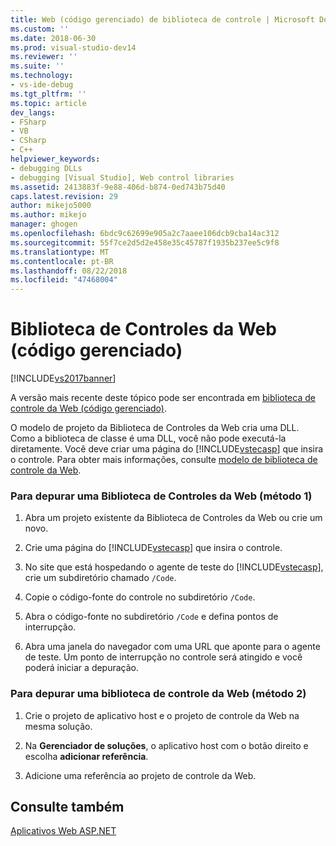 ```yaml
---
title: Web (código gerenciado) de biblioteca de controle | Microsoft Docs
ms.custom: ''
ms.date: 2018-06-30
ms.prod: visual-studio-dev14
ms.reviewer: ''
ms.suite: ''
ms.technology:
- vs-ide-debug
ms.tgt_pltfrm: ''
ms.topic: article
dev_langs:
- FSharp
- VB
- CSharp
- C++
helpviewer_keywords:
- debugging DLLs
- debugging [Visual Studio], Web control libraries
ms.assetid: 2413883f-9e88-406d-b874-0ed743b75d40
caps.latest.revision: 29
author: mikejo5000
ms.author: mikejo
manager: ghogen
ms.openlocfilehash: 6bdc9c62699e905a2c7aaee106dcb9cba14ac312
ms.sourcegitcommit: 55f7ce2d5d2e458e35c45787f1935b237ee5c9f8
ms.translationtype: MT
ms.contentlocale: pt-BR
ms.lasthandoff: 08/22/2018
ms.locfileid: "47468004"
---
```

# <a name="web-control-library-managed-code"></a>Biblioteca de Controles da Web (código gerenciado)
[!INCLUDE[vs2017banner](../includes/vs2017banner.md)]

A versão mais recente deste tópico pode ser encontrada em [biblioteca de controle da Web (código gerenciado)](https://docs.microsoft.com/visualstudio/debugger/web-control-library-managed-code).  
  
O modelo de projeto da Biblioteca de Controles da Web cria uma DLL. Como a biblioteca de classe é uma DLL, você não pode executá-la diretamente. Você deve criar uma página do [!INCLUDE[vstecasp](../includes/vstecasp-md.md)] que insira o controle. Para obter mais informações, consulte [modelo de biblioteca de controle da Web](http://msdn.microsoft.com/en-us/00666b07-71d2-4ace-a13c-cc130a3ce372).  
  
### <a name="to-debug-a-web-control-library-method-1"></a>Para depurar uma Biblioteca de Controles da Web (método 1)  
  
1.  Abra um projeto existente da Biblioteca de Controles da Web ou crie um novo.  
  
2.  Crie uma página do [!INCLUDE[vstecasp](../includes/vstecasp-md.md)] que insira o controle.  
  
3.  No site que está hospedando o agente de teste do [!INCLUDE[vstecasp](../includes/vstecasp-md.md)], crie um subdiretório chamado `/Code`.  
  
4.  Copie o código-fonte do controle no subdiretório `/Code`.  
  
5.  Abra o código-fonte no subdiretório `/Code` e defina pontos de interrupção.  
  
6.  Abra uma janela do navegador com uma URL que aponte para o agente de teste. Um ponto de interrupção no controle será atingido e você poderá iniciar a depuração.  
  
### <a name="to-debug-a-web-control-library-method-2"></a>Para depurar uma biblioteca de controle da Web (método 2)  
  
1.  Crie o projeto de aplicativo host e o projeto de controle da Web na mesma solução.  
  
2.  Na **Gerenciador de soluções**, o aplicativo host com o botão direito e escolha **adicionar referência**.  
  
3.  Adicione uma referência ao projeto de controle da Web.  
  
## <a name="see-also"></a>Consulte também  
 [Aplicativos Web ASP.NET](../debugger/debugging-preparation-aspnet-web-applications.md)



